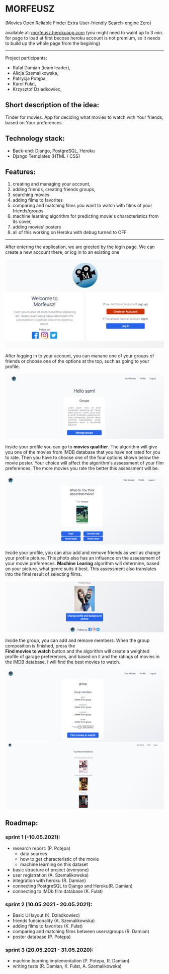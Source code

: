 # MORFEUSZ
(Movies Open Reliable Finder Extra User-friendly Search-engine Zero)

available at: [morfeusz.herokuapp.com](https://morfeusz.herokuapp.com/)
(you might need to waint up to 3 min. for page to load at first becose heroku account is not premium, so it needs to build up the whole page from the begining)
___

Project participants:
- Rafał Damian (team leader),
- Alicja Szemalikowska,
- Patrycja Potępa,
- Karol Fułat,
- Krzysztof Dziadkowiec,

## Short description of the idea:
Tinder for movies. App for deciding what movies to watch with Your friends, based on Your preferences.

## Technology stack:
- Back-end: Django, PostgreSQL, Heroku
- Django Templates (HTML / CSS)

## Features:
1. creating and managing your account,
1. adding friends, creating friends groups,
1. searching movies
1. adding films to favorites
1. comparing and matching films you want to watch with films of your friends/groups
1. machine learning algorithm for predicting movie's characteristics from its cover,
1. adding movies’ posters
1. all of this working on Heroku with debug turned to OFF

---
After entering the application, we are greeted by the login page. We can create a new account there, or log in to an existing one

![](images/login_register.png)


After logging in to your account, you can manane one of your groups of friends or choose one of the options at the top, such as going to your profile.

![](images/main.png)

Inside your profile you can go to **movies qualifier**. The algorithm will give you one of the movies from IMDB database that you have not rated for you to rate. Then you have to choose one of the four options shown below the movie poster. Your choice will affect the algorithm's assessment of your film preferences. The more movies you rate the better this assessment will be.

![](images/qualify.png)

Inside your profile, you can also add and remove friends as well as change your profile picture. This photo also has an influence on the assessment of your movie preferences. **Machine Learing** algorithm will determine, based on your picture, what genre suits it best. This assessment also translates into the final result of selecting films.

![](images/profile.png)

Inside the group, you can add and remove members. When the group composition is finished, press the <br>**Find movies to watch** button and the algorithm will create a weighted profile of garage preferences, and based on it and the ratings of movies in the iMDB database, I will find the best movies to watch.

![](images/groups.png)
![](images/fit.png)
## Roadmap:
### sprint 1 (-10.05.2021): 
- research report: (P. Potępa)
  - data sources
  - how to get characteristic of the movie
  - machine learning on this dataset
- basic structure of project (everyone)
- user registration (A. Szemalikowska)
- integration with heroku (R. Damian)
- connecting PostgreSQL to Django and Heroku(R. Damian)
- connecting to IMDb film database (K. Fułat)

### sprint 2 (10.05.2021 - 20.05.2021): 
- Basic UI layout (K. Dziadkowiec)
- friends funcionality (A. Szemalikowska)
- adding films to favorites (K. Fułat)
- comparing and matching films between users/groups (R. Damian)
- poster database (P. Potępa)

### sprint 3 (20.05.2021 - 31.05.2020): 
- machine learning implementation (P. Potepa, R. Damian)
- writing tests (R. Damian, K. Fułat, A. Szemalikowska)

 
